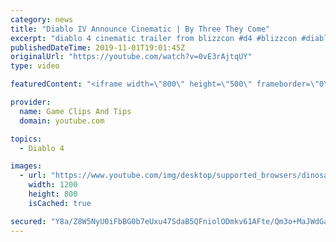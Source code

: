 ```yaml
---
category: news
title: "Diablo IV Announce Cinematic | By Three They Come"
excerpt: "diablo 4 cinematic trailer from blizzcon #d4 #blizzcon #diablo."
publishedDateTime: 2019-11-01T19:01:45Z
originalUrl: "https://youtube.com/watch?v=0vE3rAjtqUY"
type: video

featuredContent: "<iframe width=\"800\" height=\"500\" frameborder=\"0\" src=\"https://www.youtube.com/embed/0vE3rAjtqUY\" allow=\"accelerometer; autoplay; encrypted-media; gyroscope; picture-in-picture\" allowfullscreen></iframe>"

provider:
  name: Game Clips And Tips
  domain: youtube.com

topics:
  - Diablo 4

images:
  - url: "https://www.youtube.com/img/desktop/supported_browsers/dinosaur.png"
    width: 1200
    height: 800
    isCached: true

secured: "Y8a/Z8W5NyU0iFbBG0b7eUxu47SdaB5QFniolODmkv61AFte/Qm3o+MaJWdGaREAXXviUzjPJAj0/9CwS3/tNOEgh/HsCfPXuR0jr4cQnv1rk3SQZyaTPU22l6VmJJA8Ar//YrICxdu6iMDMcVTrEb7sz9sPjaW9aJHL4HHmJL74H6NgUlyaI6ZtkedQIYasPH0B6coVsT7lAMuUnnBk2lWzb7iT/A1LVaKhHSliYDMxNRc5vUE1ErucTNAB2G8wwxrE2q5pUoJBom1KEJzLJ/w/tZt6l4Fc7GoHzH/8AuSZtsHZXNt0pfO8zcSk+Ox0KDE9neitJ73WMX0gwxnnvxWLcOrlO0W725PxEU8ZaKmBDfRmDlq0H5XNGgwC5ZtxfCdtPObBzRHciIJTDmlYPQ==;41mvqqpQ/AhtNkTCpG2MHQ=="
---
```


